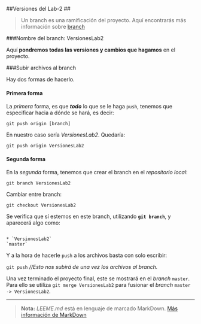 ##Versiones del Lab-2 ##

> Un branch es una ramificación del proyecto.
> Aquí encontrarás más información sobre [branch](https://styde.net/sistema-de-ramificaciones-en-git/) 

###Nombre del branch: VersionesLab2

Aquí **pondremos todas las versiones y cambios que hagamos** en el proyecto.

###Subir archivos al branch

Hay dos formas de hacerlo.

#### Primera forma

La *primera* forma, es que ***todo*** lo que se le haga `push`, tenemos que especificar hacia a dónde se hará, es decir:

`git push origin [branch]`	

En nuestro caso sería *VersionesLab2*. Quedaría:

`git push origin VersionesLab2`	

#### Segunda forma

En la *segunda* forma, tenemos que crear el branch en el *repositorio local*:

`git branch VersionesLab2` 

Cambiar entre branch:
	
`git checkout VersionesLab2`

Se verifica que sí estemos en este branch, utilizando **`git branch`**, y aparecerá algo como:

~~~

* `VersionesLab2`
`master`

~~~

Y a la hora de hacerle `push` a los archivos basta con solo escribir:

`git push`	*//Esto nos subirá de una vez los archivos al branch.*

Una vez terminado el proyecto final, este se mostrará en el *branch* `master`. Para ello se utiliza `git merge VersionesLab2` para fusionar el *branch* `master -> VersionesLab2`.
___

> **Nota:** *LEEME.md* está en lenguaje de marcado MarkDown.
> [Más información de MarkDown](https://markdown.es)

